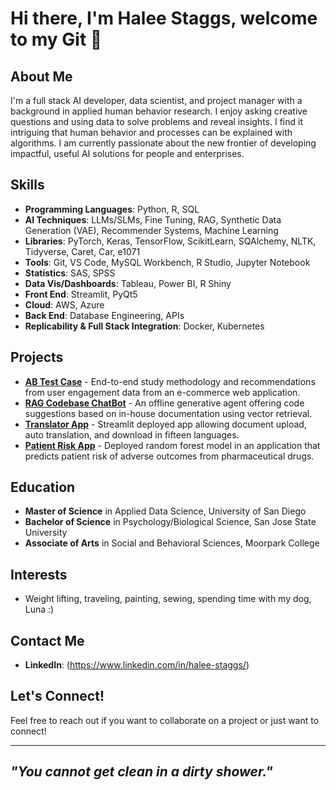 # Hi there, I'm Halee Staggs, welcome to my Git 👋

## About Me
I'm a full stack AI developer, data scientist, and project manager with a background in applied human behavior research. I enjoy asking creative questions and using data to solve problems and reveal insights. I find it intriguing that human behavior and processes can be explained with algorithms. I am currently passionate about the new frontier of developing impactful, useful AI solutions for people and enterprises.

## Skills
- **Programming Languages**: Python, R, SQL
- **AI Techniques**: LLMs/SLMs, Fine Tuning, RAG, Synthetic Data Generation (VAE), Recommender Systems, Machine Learning
- **Libraries**: PyTorch, Keras, TensorFlow, ScikitLearn, SQAlchemy, NLTK, Tidyverse, Caret, Car, e1071   
- **Tools**: Git, VS Code, MySQL Workbench, R Studio, Jupyter Notebook
- **Statistics**: SAS, SPSS
- **Data Vis/Dashboards**: Tableau, Power BI, R Shiny
- **Front End**: Streamlit, PyQt5
- **Cloud**: AWS, Azure
- **Back End**: Database Engineering, APIs
- **Replicability & Full Stack Integration**: Docker, Kubernetes

## Projects
- [**AB Test Case**](https://github.com/HNStaggs/AB-Test-Case) - End-to-end study methodology and recommendations from user engagement data from an e-commerce web application.
- [**RAG Codebase ChatBot**](https://github.com/HNStaggs/CodeHelperRAG) - An offline generative agent offering code suggestions based on in-house documentation using vector retrieval.
- [**Translator App**](https://github.com/HNStaggs/Translate-Demo) - Streamlit deployed app allowing document upload, auto translation, and download in fifteen languages.
- [**Patient Risk App**](https://github.com/teamlunarlanding/Pharma-Drug-Surveillance) - Deployed random forest model in an application that predicts patient risk of adverse outcomes from pharmaceutical drugs.

## Education
- **Master of Science** in Applied Data Science, University of San Diego
- **Bachelor of Science** in Psychology/Biological Science, San Jose State University
- **Associate of Arts** in Social and Behavioral Sciences, Moorpark College

## Interests
- Weight lifting, traveling, painting, sewing, spending time with my dog, Luna :)

## Contact Me
- **LinkedIn**: (https://www.linkedin.com/in/halee-staggs/)

## Let's Connect!
Feel free to reach out if you want to collaborate on a project or just want to connect!

---

## *"You cannot get clean in a dirty shower."* 
